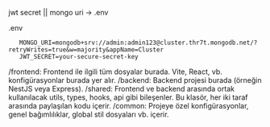 jwt secret || mongo uri -> .env

.env 
 ```
    MONGO_URI=mongodb+srv://admin:admin123@cluster.thr7t.mongodb.net/?retryWrites=true&w=majority&appName=Cluster
    JWT_SECRET=your-secure-secret-key
```

/frontend: Frontend ile ilgili tüm dosyalar burada. Vite, React, vb. konfigürasyonlar burada yer alır.
/backend: Backend projesi burada (örneğin NestJS veya Express).
/shared: Frontend ve backend arasında ortak kullanılacak utils, types, hooks, api gibi bileşenler. Bu klasör, her iki taraf arasında paylaşılan kodu içerir.
/common: Projeye özel konfigürasyonlar, genel bağımlılıklar, global stil dosyaları vb. içerir.
